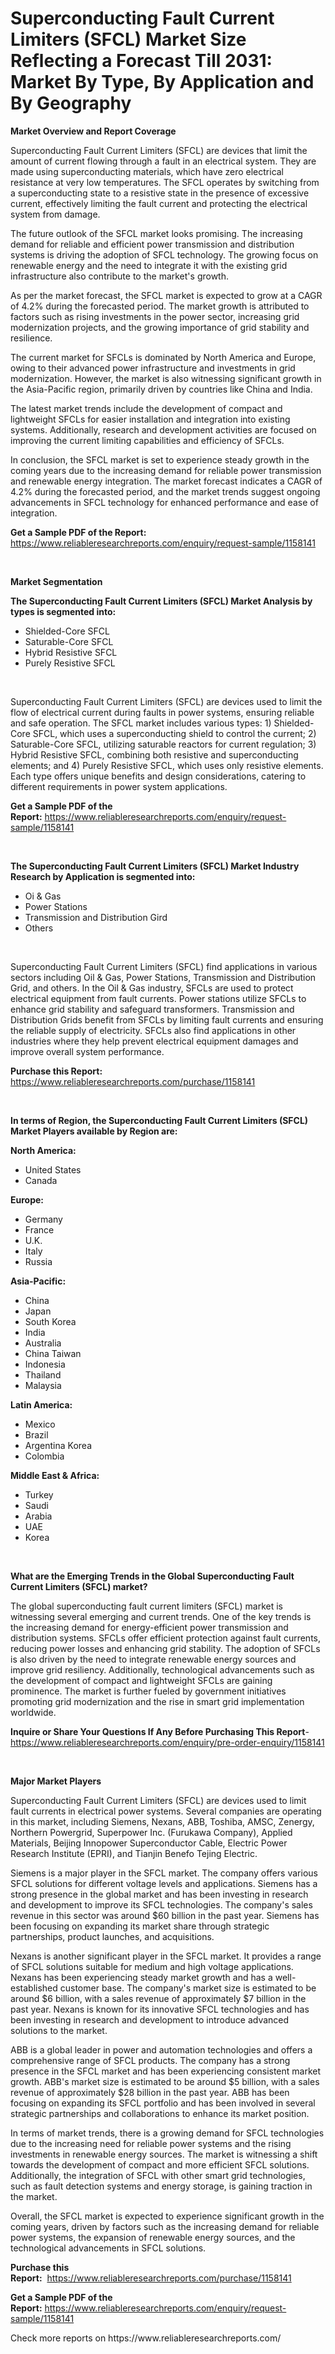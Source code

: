 <p><h1>Superconducting Fault Current Limiters (SFCL) Market Size Reflecting a Forecast Till 2031: Market By Type, By Application and By Geography</h1></p><p><strong>Market Overview and Report Coverage</strong></p>
<p><p>Superconducting Fault Current Limiters (SFCL) are devices that limit the amount of current flowing through a fault in an electrical system. They are made using superconducting materials, which have zero electrical resistance at very low temperatures. The SFCL operates by switching from a superconducting state to a resistive state in the presence of excessive current, effectively limiting the fault current and protecting the electrical system from damage.</p><p>The future outlook of the SFCL market looks promising. The increasing demand for reliable and efficient power transmission and distribution systems is driving the adoption of SFCL technology. The growing focus on renewable energy and the need to integrate it with the existing grid infrastructure also contribute to the market's growth.</p><p>As per the market forecast, the SFCL market is expected to grow at a CAGR of 4.2% during the forecasted period. The market growth is attributed to factors such as rising investments in the power sector, increasing grid modernization projects, and the growing importance of grid stability and resilience.</p><p>The current market for SFCLs is dominated by North America and Europe, owing to their advanced power infrastructure and investments in grid modernization. However, the market is also witnessing significant growth in the Asia-Pacific region, primarily driven by countries like China and India.</p><p>The latest market trends include the development of compact and lightweight SFCLs for easier installation and integration into existing systems. Additionally, research and development activities are focused on improving the current limiting capabilities and efficiency of SFCLs.</p><p>In conclusion, the SFCL market is set to experience steady growth in the coming years due to the increasing demand for reliable power transmission and renewable energy integration. The market forecast indicates a CAGR of 4.2% during the forecasted period, and the market trends suggest ongoing advancements in SFCL technology for enhanced performance and ease of integration.</p></p>
<p><strong>Get a Sample PDF of the Report:</strong> <a href="https://www.reliableresearchreports.com/enquiry/request-sample/1158141">https://www.reliableresearchreports.com/enquiry/request-sample/1158141</a></p>
<p>&nbsp;</p>
<p><strong>Market Segmentation</strong></p>
<p><strong>The Superconducting Fault Current Limiters (SFCL) Market Analysis by types is segmented into:</strong></p>
<p><ul><li>Shielded-Core SFCL</li><li>Saturable-Core SFCL</li><li>Hybrid Resistive SFCL</li><li>Purely Resistive SFCL</li></ul></p>
<p>&nbsp;</p>
<p><p>Superconducting Fault Current Limiters (SFCL) are devices used to limit the flow of electrical current during faults in power systems, ensuring reliable and safe operation. The SFCL market includes various types: 1) Shielded-Core SFCL, which uses a superconducting shield to control the current; 2) Saturable-Core SFCL, utilizing saturable reactors for current regulation; 3) Hybrid Resistive SFCL, combining both resistive and superconducting elements; and 4) Purely Resistive SFCL, which uses only resistive elements. Each type offers unique benefits and design considerations, catering to different requirements in power system applications.</p></p>
<p><strong>Get a Sample PDF of the Report:</strong>&nbsp;<a href="https://www.reliableresearchreports.com/enquiry/request-sample/1158141">https://www.reliableresearchreports.com/enquiry/request-sample/1158141</a></p>
<p>&nbsp;</p>
<p><strong>The Superconducting Fault Current Limiters (SFCL) Market Industry Research by Application is segmented into:</strong></p>
<p><ul><li>Oi & Gas</li><li>Power Stations</li><li>Transmission and Distribution Gird</li><li>Others</li></ul></p>
<p>&nbsp;</p>
<p><p>Superconducting Fault Current Limiters (SFCL) find applications in various sectors including Oil & Gas, Power Stations, Transmission and Distribution Grid, and others. In the Oil & Gas industry, SFCLs are used to protect electrical equipment from fault currents. Power stations utilize SFCLs to enhance grid stability and safeguard transformers. Transmission and Distribution Grids benefit from SFCLs by limiting fault currents and ensuring the reliable supply of electricity. SFCLs also find applications in other industries where they help prevent electrical equipment damages and improve overall system performance.</p></p>
<p><strong>Purchase this Report:</strong>&nbsp; <a href="https://www.reliableresearchreports.com/purchase/1158141">https://www.reliableresearchreports.com/purchase/1158141</a></p>
<p>&nbsp;</p>
<p><strong>In terms of Region, the Superconducting Fault Current Limiters (SFCL) Market Players available by Region are:</strong></p>
<p>
    <p> <strong> North America: </strong>
        <ul>
            <li>United States</li>
            <li>Canada</li>
        </ul>
        </p> 
    <p> <strong> Europe: </strong>
        <ul>
            <li>Germany</li>
            <li>France</li>
            <li>U.K.</li>
            <li>Italy</li>
            <li>Russia</li>
        </ul>
        </p> 
    <p> <strong> Asia-Pacific: </strong>
        <ul>
            <li>China</li>
            <li>Japan</li>
            <li>South Korea</li>
            <li>India</li>
            <li>Australia</li>
            <li>China Taiwan</li>
            <li>Indonesia</li>
            <li>Thailand</li>
            <li>Malaysia</li>
        </ul>
        </p> 
    <p> <strong> Latin America: </strong>
        <ul>
            <li>Mexico</li>
            <li>Brazil</li>
            <li>Argentina Korea</li>
            <li>Colombia</li>
        </ul>
        </p> 
    <p> <strong> Middle East & Africa: </strong>
        <ul>
            <li>Turkey</li>
            <li>Saudi</li>
            <li>Arabia</li>
            <li>UAE</li>
            <li>Korea</li>
        </ul>
    </p>
    </p>
<p>&nbsp;</p>
<p><strong>What are the Emerging Trends in the Global Superconducting Fault Current Limiters (SFCL) market?</strong></p>
<p><p>The global superconducting fault current limiters (SFCL) market is witnessing several emerging and current trends. One of the key trends is the increasing demand for energy-efficient power transmission and distribution systems. SFCLs offer efficient protection against fault currents, reducing power losses and enhancing grid stability. The adoption of SFCLs is also driven by the need to integrate renewable energy sources and improve grid resiliency. Additionally, technological advancements such as the development of compact and lightweight SFCLs are gaining prominence. The market is further fueled by government initiatives promoting grid modernization and the rise in smart grid implementation worldwide.</p></p>
<p><strong>Inquire or Share Your Questions If Any Before Purchasing This Report</strong>- <a href="https://www.reliableresearchreports.com/enquiry/pre-order-enquiry/1158141">https://www.reliableresearchreports.com/enquiry/pre-order-enquiry/1158141</a></p>
<p>&nbsp;</p>
<p><strong>Major Market Players</strong></p>
<p><p>Superconducting Fault Current Limiters (SFCL) are devices used to limit fault currents in electrical power systems. Several companies are operating in this market, including Siemens, Nexans, ABB, Toshiba, AMSC, Zenergy, Northern Powergrid, Superpower Inc. (Furukawa Company), Applied Materials, Beijing Innopower Superconductor Cable, Electric Power Research Institute (EPRI), and Tianjin Benefo Tejing Electric.</p><p>Siemens is a major player in the SFCL market. The company offers various SFCL solutions for different voltage levels and applications. Siemens has a strong presence in the global market and has been investing in research and development to improve its SFCL technologies. The company's sales revenue in this sector was around $60 billion in the past year. Siemens has been focusing on expanding its market share through strategic partnerships, product launches, and acquisitions.</p><p>Nexans is another significant player in the SFCL market. It provides a range of SFCL solutions suitable for medium and high voltage applications. Nexans has been experiencing steady market growth and has a well-established customer base. The company's market size is estimated to be around $6 billion, with a sales revenue of approximately $7 billion in the past year. Nexans is known for its innovative SFCL technologies and has been investing in research and development to introduce advanced solutions to the market.</p><p>ABB is a global leader in power and automation technologies and offers a comprehensive range of SFCL products. The company has a strong presence in the SFCL market and has been experiencing consistent market growth. ABB's market size is estimated to be around $5 billion, with a sales revenue of approximately $28 billion in the past year. ABB has been focusing on expanding its SFCL portfolio and has been involved in several strategic partnerships and collaborations to enhance its market position.</p><p>In terms of market trends, there is a growing demand for SFCL technologies due to the increasing need for reliable power systems and the rising investments in renewable energy sources. The market is witnessing a shift towards the development of compact and more efficient SFCL solutions. Additionally, the integration of SFCL with other smart grid technologies, such as fault detection systems and energy storage, is gaining traction in the market.</p><p>Overall, the SFCL market is expected to experience significant growth in the coming years, driven by factors such as the increasing demand for reliable power systems, the expansion of renewable energy sources, and the technological advancements in SFCL solutions.</p></p>
<p><strong>Purchase this Report:</strong>&nbsp;&nbsp;<a href="https://www.reliableresearchreports.com/purchase/1158141">https://www.reliableresearchreports.com/purchase/1158141</a></p>
<p></p>
<p><strong>Get a Sample PDF of the Report:</strong>&nbsp;<a href="https://www.reliableresearchreports.com/enquiry/request-sample/1158141">https://www.reliableresearchreports.com/enquiry/request-sample/1158141</a></p>
<p>Check more reports on https://www.reliableresearchreports.com/</p>